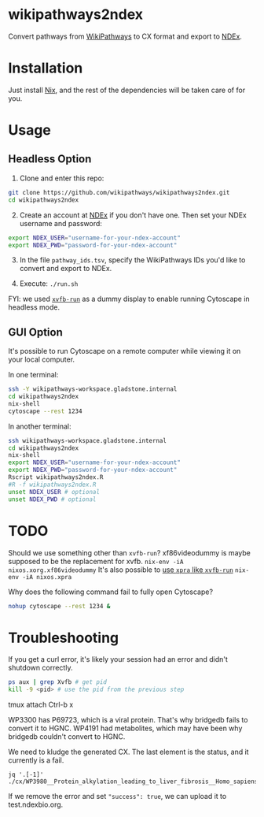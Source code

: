 # wikipathways2ndex

Convert pathways from [WikiPathways](http://wikipathways.org) to CX format and export to [NDEx](http://ndexbio.org).

# Installation

Just install [Nix](https://nixos.org/nix/download.html), and the rest of the dependencies will be taken care of for you.

# Usage

## Headless Option

1. Clone and enter this repo:

```sh
git clone https://github.com/wikipathways/wikipathways2ndex.git
cd wikipathways2ndex
```

2. Create an account at [NDEx](http://ndexbio.org) if you don't have one. Then set your NDEx username and password:

```sh
export NDEX_USER="username-for-your-ndex-account"
export NDEX_PWD="password-for-your-ndex-account"
```

3. In the file `pathway_ids.tsv`, specify the WikiPathways IDs you'd like to convert and export to NDEx.

4. Execute: `./run.sh`

FYI: we used [`xvfb-run`](http://elementalselenium.com/tips/38-headless) as a dummy display to enable running Cytoscape in headless mode.

## GUI Option

It's possible to run Cytoscape on a remote computer while viewing it on your local computer.

In one terminal:
```sh
ssh -Y wikipathways-workspace.gladstone.internal
cd wikipathways2ndex
nix-shell
cytoscape --rest 1234
```

In another terminal:
```sh
ssh wikipathways-workspace.gladstone.internal
cd wikipathways2ndex
nix-shell
export NDEX_USER="username-for-your-ndex-account"
export NDEX_PWD="password-for-your-ndex-account"
Rscript wikipathways2ndex.R
#R -f wikipathways2ndex.R
unset NDEX_USER # optional
unset NDEX_PWD # optional
```

# TODO
Should we use something other than `xvfb-run`?
xf86videodummy is maybe supposed to be the replacement for xvfb.
`nix-env -iA nixos.xorg.xf86videodummy`
It's also possible to [use `xpra` like `xvfb-run`](https://unix.stackexchange.com/questions/279567/how-to-use-xpra-like-xvfb-run)
`nix-env -iA nixos.xpra`

Why does the following command fail to fully open Cytoscape?
```sh
nohup cytoscape --rest 1234 &
```

# Troubleshooting

If you get a curl error, it's likely your session had an error and didn't shutdown correctly.

```sh
ps aux | grep Xvfb # get pid
kill -9 <pid> # use the pid from the previous step
```

tmux attach
Ctrl-b x

WP3300 has P69723, which is a viral protein. That's why bridgedb fails to convert it to HGNC.
WP4191 had metabolites, which may have been why bridgedb couldn't convert to HGNC.

We need to kludge the generated CX. The last element is the status, and it currently is a fail.

```
jq '.[-1]' ./cx/WP3980__Protein_alkylation_leading_to_liver_fibrosis__Homo_sapiens.cx 
```

If we remove the error and set `"success": true`, we can upload it to test.ndexbio.org.
